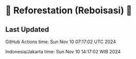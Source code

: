 
# 🌳 Reforestation (Reboisasi) 🌲

## Last Updated

GitHub Actions time: Sun Nov 10 07:17:02 UTC 2024

Indonesia/Jakarta time: Sun Nov 10 14:17:02 WIB 2024

